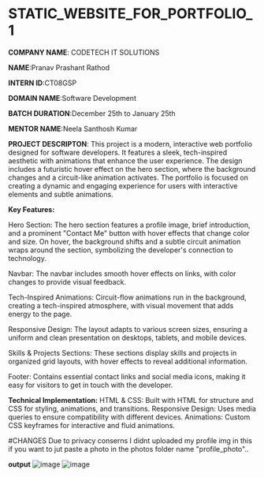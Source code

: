 # STATIC_WEBSITE_FOR_PORTFOLIO_1

**COMPANY NAME**: CODETECH IT SOLUTIONS

**NAME**:Pranav Prashant Rathod

**INTERN ID**:CT08GSP

**DOMAIN NAME**:Software Development

**BATCH DURATION**:December 25th to January 25th

**MENTOR NAME**:Neela Santhosh Kumar

**PROJECT DESCRIPTON**:
This project is a modern, interactive web portfolio designed for software developers. It features a sleek, tech-inspired aesthetic with animations that enhance the user experience. The design includes a futuristic hover effect on the hero section, where the background changes and a circuit-like animation activates. The portfolio is focused on creating a dynamic and engaging experience for users with interactive elements and subtle animations.

**Key Features:**

Hero Section:
The hero section features a profile image, brief introduction, and a prominent "Contact Me" button with hover effects that change color and size.
On hover, the background shifts and a subtle circuit animation wraps around the section, symbolizing the developer's connection to technology.

Navbar:
The navbar includes smooth hover effects on links, with color changes to provide visual feedback.

Tech-Inspired Animations:
Circuit-flow animations run in the background, creating a tech-inspired atmosphere, with visual movement that adds energy to the page.

Responsive Design:
The layout adapts to various screen sizes, ensuring a uniform and clean presentation on desktops, tablets, and mobile devices.

Skills & Projects Sections:
These sections display skills and projects in organized grid layouts, with hover effects to reveal additional information.

Footer:
Contains essential contact links and social media icons, making it easy for visitors to get in touch with the developer.

**Technical Implementation:**
HTML & CSS: Built with HTML for structure and CSS for styling, animations, and transitions.
Responsive Design: Uses media queries to ensure compatibility with different devices.
Animations: Custom CSS keyframes for interactive and fluid animations.

#CHANGES
Due to privacy conserns I didnt uploaded my profile img in this if you want to jut paste a photo in the photos folder name "profile_photo"..

**output**
![image](https://github.com/user-attachments/assets/514264ba-0508-47e3-abe1-9d97911c1e4f)
![image](https://github.com/user-attachments/assets/e26769eb-b6bf-48c5-8022-bde78d7a8e10)
